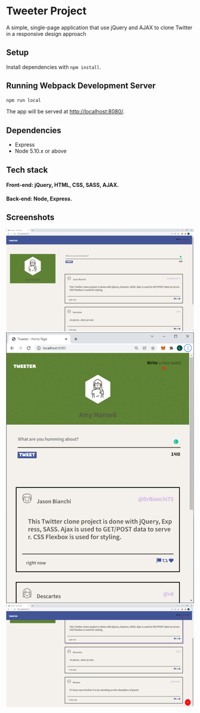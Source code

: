 # Tweeter Project

A simple, single-page application that use jQuery and AJAX to clone Twitter in a responsive design approach

## Setup

Install dependencies with `npm install`.

## Running Webpack Development Server

```sh
npm run local
```

The app will be served at <http://localhost:8080/>.

## Dependencies

- Express
- Node 5.10.x or above

## Tech stack

#### Front-end: jQuery, HTML, CSS, SASS, AJAX.

#### Back-end: Node, Express.

## Screenshots

!["Screenshot of tweet compose box in desktop UI"](https://github.com/MikeNguyenTT/tweeter/blob/master/docs/tweet-box.png)
!["Screenshot of tablet UI using responsive design"](https://github.com/MikeNguyenTT/tweeter/blob/master/docs/tablet-responsive-design.png)
!["A floating button to scroll to top and sliding New Tweet box"](https://github.com/MikeNguyenTT/tweeter/blob/master/docs/floating-button.png)
